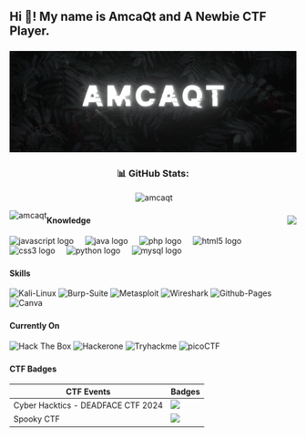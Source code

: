 <h2 align="left">Hi 👋! My name is AmcaQt and A Newbie CTF Player.</h2>

###

<div align="center">
<img src="https://raw.githubusercontent.com/Amca-qt/Amca-qt.github.io/main/Images/AmcaQt.gif" alt="Amca-Qt GIF">

### 📊 GitHub Stats:
  <p>&nbsp;<img align="center" src="https://github-readme-stats.vercel.app/api?username=amcaqt&show_icons=true&locale=en" alt="amcaqt" /></p>
  <!-- <img src="https://github-readme-streak-stats.herokuapp.com/?user=Amca-qt&theme=radical&hide_border=falsee" height="150" alt="streak graph"> -->
  <p><img align="left" src="https://github-readme-stats.vercel.app/api/top-langs?username=amcaqt&show_icons=true&locale=en&layout=compact" alt="amcaqt" /></p>
</div>

###

<!-- #### 🏆 GitHub Trophies
<img src="https://github-profile-trophy.vercel.app/?username=Amca-qt&theme=dracula&no-frame=false&no-bg=false&margin-w=4" height="150px" alt="github trophies"> -->

###

<img align="right" height="150" src="https://i.pinimg.com/originals/94/ea/c8/94eac835763ea2c2b63c069cedbed22f.gif">

###
#### Knowledge

<div align="left">
  <img src="https://cdn.jsdelivr.net/gh/devicons/devicon/icons/javascript/javascript-original.svg" height="30" alt="javascript logo">
  <img width="12" />
  <img src="https://cdn.jsdelivr.net/gh/devicons/devicon/icons/java/java-original.svg" height="30" alt="java logo">
  <img width="12" />
  <img src="https://cdn.jsdelivr.net/gh/devicons/devicon/icons/php/php-original.svg" height="30" alt="php logo">
  <img width="12" />
  <img src="https://cdn.jsdelivr.net/gh/devicons/devicon/icons/html5/html5-original.svg" height="30" alt="html5 logo">
  <img width="12" />
  <img src="https://cdn.jsdelivr.net/gh/devicons/devicon/icons/css3/css3-original.svg" height="30" alt="css3 logo">
  <img width="12" />
  <img src="https://cdn.jsdelivr.net/gh/devicons/devicon/icons/python/python-original.svg" height="30" alt="python logo">
  <img width="12" />
  <img src="https://cdn.jsdelivr.net/gh/devicons/devicon/icons/mysql/mysql-original.svg" height="30" alt="mysql logo">
</div>

###
#### Skills

<div align="left">
    <img src="https://img.shields.io/badge/Kali_Linux-557C94?style=for-the-badge&logo=kali-linux&logoColor=black" height="30" alt="Kali-Linux">
    <img src="https://img.shields.io/badge/Burp%20Suite-FF6633.svg?style=for-the-badge&logo=Burp-Suite&logoColor=white" height="30" alt="Burp-Suite">
    <img src="https://img.shields.io/badge/Metasploit-2596CD.svg?style=for-the-badge&logo=Metasploit&logoColor=white" height="30" alt="Metasploit">
    <img src="https://img.shields.io/badge/Wireshark-1679A7.svg?style=for-the-badge&logo=Wireshark&logoColor=whitek" height="30" alt="Wireshark">
    <img src="https://img.shields.io/badge/GitHub%20Pages-222222.svg?style=for-the-badge&logo=GitHub-Pages&logoColor=white" height="30" alt="Github-Pages">
    <img src="https://img.shields.io/badge/Canva-00C4CC.svg?style=for-the-badge&logo=Canva&logoColor=white" height="30" alt="Canva">
</div>

###
#### Currently On

<div align="left">
    <img src="https://img.shields.io/badge/Hack%20The%20Box-9FEF00.svg?style=for-the-badge&logo=Hack-The-Box&logoColor=black" height="30" alt="Hack The Box">
    <img src="https://img.shields.io/badge/HackerOne-494649.svg?style=for-the-badge&logo=HackerOne&logoColor=white" height="30" alt="Hackerone">
    <img src="https://img.shields.io/badge/TryHackMe-212C42.svg?style=for-the-badge&logo=TryHackMe&logoColor=white" height="30"
    alt="Tryhackme">
    <img src="https://img.shields.io/badge/PicoCTF-557C94?style=for-the-badge&logo=PicoCTF" height="30" alt="picoCTF">
</div>

###
#### CTF Badges

| CTF Events | Badges |
| ---------- | ------ |
| Cyber Hacktics - DEADFACE CTF 2024 | <img src="img/Cyber Hacktics - DEADFACE CTF 2024 Competitor - 2024-10-19.png" height="225"> |
| Spooky CTF | <img src="img/NJIT Information & Cybersecurity Club - SpookyCTF 2024 Cyber Challenger - 2024-11-02.png" height="225px"> | 
